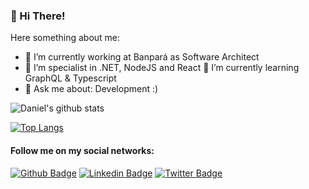 ### 👋 Hi There!

Here something about me:

- 🔭 I’m currently working at Banpará as Software Architect
- :muscle: I’m specialist in .NET, NodeJS and React
🌱 I’m currently learning GraphQL & Typescript
- 💬 Ask me about: Development :)

![Daniel's github stats](https://github-readme-stats.vercel.app/api?username=daniel-leal&show_icons=true)


[![Top Langs](https://github-readme-stats.vercel.app/api/top-langs/?username=daniel-leal&layout=compact)](https://github.com/anuraghazra/github-readme-stats)



#### Follow me on my social networks:
[![Github Badge](https://img.shields.io/badge/-Github-000?style=flat-square&logo=Github&logoColor=white&link=https://github.com/daniel-leal)](https://github.com/daniel-leal)
[![Linkedin Badge](https://img.shields.io/badge/-LinkedIn-blue?style=flat-square&logo=Linkedin&logoColor=white&link=linkedin.com/in/daniel-borges-leal-58198087 
)](linkedin.com/in/daniel-borges-leal-58198087/)
[![Twitter Badge](https://img.shields.io/badge/-Twitter-blue?style=flat-square&labelColor=blue&logo=twitter&logoColor=white&link=https://twitter.com/daniel_leal1)](https://twitter.com/daniel_leal1)
